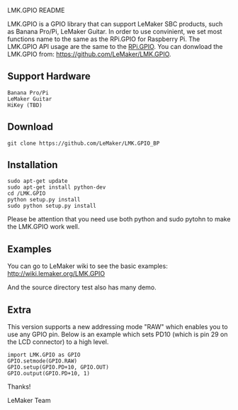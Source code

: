 LMK.GPIO README

LMK.GPIO is a GPIO library that can support LeMaker SBC products, such as Banana Pro/Pi, LeMaker Guitar. In order to use convinient, we set most functions name to the same as the RPi.GPIO for Raspberry Pi.
The LMK.GPIO API usage are the same to the [RPi.GPIO](https://pypi.python.org/pypi/RPi.GPIO).
You can donwload the LMK.GPIO from:
https://github.com/LeMaker/LMK.GPIO.
## Support Hardware
    Banana Pro/Pi
    LeMaker Guitar 
    HiKey (TBD)

## Download
    git clone https://github.com/LeMaker/LMK.GPIO_BP

## Installation
    sudo apt-get update
    sudo apt-get install python-dev
    cd /LMK.GPIO
    python setup.py install                 
    sudo python setup.py install
    
Please be attention that you need use both python and sudo pytohn to make the LMK.GPIO work well.

## Examples
You can go to LeMaker wiki to see the basic examples: http://wiki.lemaker.org/LMK.GPIO

And the source directory test also has many demo.

## Extra
This version supports a new addressing mode "RAW" which enables you to use any GPIO pin. Below is an example which sets PD10 (which is pin 29 on the LCD connector) to a high level.

    import LMK.GPIO as GPIO
    GPIO.setmode(GPIO.RAW)
    GPIO.setup(GPIO.PD+10, GPIO.OUT)
    GPIO.output(GPIO.PD+10, 1)


Thanks!

LeMaker Team
